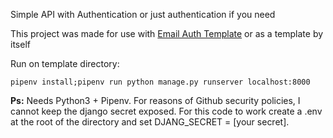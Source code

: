 Simple API with Authentication or just authentication if you need

This project was made for use with [Email Auth Template](https://github.com/ThallyssonKlein/EmailAuthAppTemplate) or as a template by itself

Run on template directory:
```
pipenv install;pipenv run python manage.py runserver localhost:8000
```

**Ps:** Needs Python3 + Pipenv. For reasons of Github security policies, I cannot keep the django secret exposed. For this code to work create a .env at the root of the directory and set DJANG_SECRET = [your secret].
